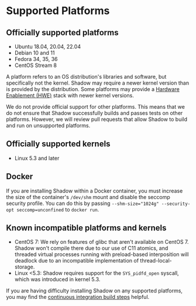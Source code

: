 # Supported Platforms

## Officially supported platforms

- Ubuntu 18.04, 20.04, 22.04
- Debian 10 and 11
- Fedora 34, 35, 36
- CentOS Stream 8

A platform refers to an OS distribution's libraries and software, but
specifically not the kernel. Shadow may require a newer kernel version than is
provided by the distribution. Some platforms may provide a [Hardware Enablement
(HWE)][hwe] stack with newer kernel versions.

[hwe]: https://wiki.ubuntu.com/Kernel/LTSEnablementStack

We do not provide official support for other platforms. This means that we do
not ensure that Shadow successfully builds and passes tests on other platforms.
However, we will review pull requests that allow Shadow to build and run on
unsupported platforms.

## Officially supported kernels

- Linux 5.3 and later

## Docker

If you are installing Shadow within a Docker container, you must increase the
size of the container's `/dev/shm` mount and disable the seccomp security
profile. You can do this by passing `--shm-size="1024g" --security-opt
seccomp=unconfined` to `docker run`.

## Known incompatible platforms and kernels

- CentOS 7: We rely on features of glibc that aren't available on CentOS 7.
  Shadow won't compile there due to our use of C11 atomics, and threaded
  virtual processes running with preload-based interposition will deadlock due
  to an incompatible implementation of thread-local-storage.
- Linux <5.3: Shadow requires support for the `SYS_pidfd_open` syscall, which
  was introduced in kernel 5.3.

If you are having difficulty installing Shadow on any supported platforms, you
may find the [continuous integration build
steps](https://github.com/shadow/shadow/blob/main/.github/workflows/run_tests.yml)
helpful.
